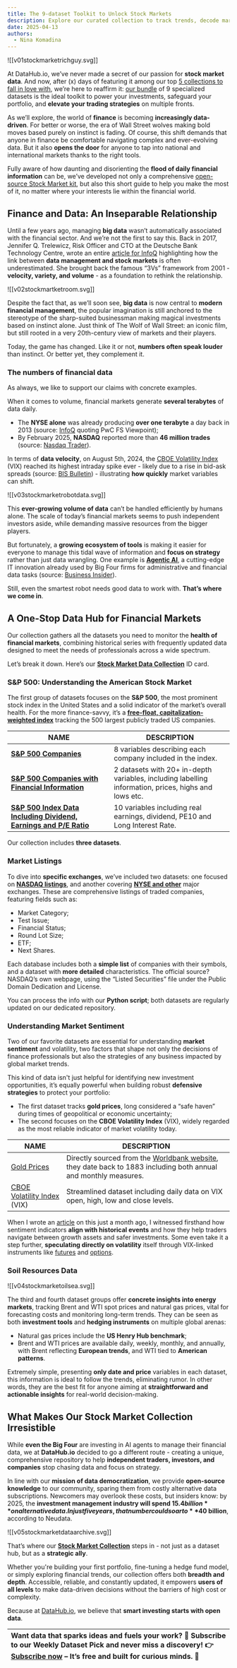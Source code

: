 ```yaml
---
title: The 9-dataset Toolkit to Unlock Stock Markets
description: Explore our curated collection to track trends, decode market sentiment, and outsmart volatility. All with open data.
date: 2025-04-13
authors:
  - Nina Komadina
---
```

![[v01stockmarketrichguy.svg]]

At DataHub.io, we’ve never made a secret of our passion for **stock market data**. And now, after (x) days of featuring it among our top [5 collections to fall in love with](https://datahub.io/blog/celebrating-data-charm-5-collections-to-fall-in-love-with), we’re here to reaffirm it: [our bundle](https://datahub.io/collections/stock-market-data) of 9 specialized datasets is the ideal toolkit to power your investments, safeguard your portfolio, and **elevate your trading strategies** on multiple fronts.

As we’ll explore, the world of **finance** is becoming **increasingly data-driven**. For better or worse, the era of Wall Street wolves making bold moves based purely on instinct is fading. Of course, this shift demands that anyone in finance be comfortable navigating complex and ever-evolving data. But it also **opens the door** for anyone to tap into national and international markets thanks to the right tools.

Fully aware of how daunting and disorienting the **flood of daily financial information** can be, we’ve developed not only a comprehensive [open-source Stock Market kit](https://datahub.io/collections/stock-market-data), but also this short guide to help you make the most of it, no matter where your interests lie within the financial world.

## Finance and Data: An Inseparable Relationship

Until a few years ago, managing **big data** wasn’t automatically associated with the financial sector. And we’re not the first to say this. Back in 2017, Jennifer Q. Trelewicz, Risk Officer and CTO at the Deutsche Bank Technology Centre, wrote an entire [article for InfoQ](https://www.infoq.com/articles/big-data-in-finance/) highlighting how the link between **data management and stock markets** is often underestimated. She brought back the famous “3Vs” framework from 2001 - **velocity, variety, and volume** - as a foundation to rethink the relationship.

![[v02stockmartketroom.svg]]

Despite the fact that, as we’ll soon see, **big data** is now central to **modern financial management**, the popular imagination is still anchored to the stereotype of the sharp-suited businessman making magical investments based on instinct alone. Just think of The Wolf of Wall Street: an iconic film, but still rooted in a very 20th-century view of markets and their players.

Today, the game has changed. Like it or not, **numbers often speak louder** than instinct. Or better yet, they complement it.

### The numbers of financial data

As always, we like to support our claims with concrete examples.

When it comes to volume, financial markets generate **several terabytes** of data daily. 

- The **NYSE alone** was already producing **over one terabyte** a day back in 2013 (source: [InfoQ](https://www.infoq.com/articles/big-data-in-finance/?utm_source=chatgpt.com) quoting PwC FS Viewpoint);
- By February 2025, **NASDAQ** reported more than **46 million trades** (source: [Nasdaq Trader](https://www.nasdaqtrader.com/Trader.aspx?id=DailyMarketSummary)).

In terms of **data velocity**, on August 5th, 2024, the [CBOE Volatility Index](https://datahub.io/blog/vix-index-data-how-to-use-market-volatility-for-smarter-trading-portfolio-protection) (VIX) reached its highest intraday spike ever - likely due to a rise in bid-ask spreads (source: [BIS Bulletin](http://www.bis.org/publ/bisbull95.pdf?utm)) - illustrating **how quickly** market variables can shift.

![[v03stockmarketrobotdata.svg]]

This **ever-growing volume of data** can’t be handled efficiently by humans alone. The scale of today’s financial markets seems to push independent investors aside, while demanding massive resources from the bigger players.

But fortunately, a **growing ecosystem of tools** is making it easier for everyone to manage this tidal wave of information and **focus on strategy** rather than just data wrangling. One example is **[Agentic AI](https://datahub.io/blog/the-age-of-agentic-ai-shaping-the-future-of-business-operations)**, a cutting-edge IT innovation already used by Big Four firms for administrative and financial data tasks (source: [Business Insider](https://www.businessinsider.com/deloitte-ey-launch-agentic-ai-platforms-big-four-competition2025-3?utm_source=chatgpt.com)).

Still, even the smartest robot needs good data to work with. **That’s where we come in**.

## A One-Stop Data Hub for Financial Markets

Our collection gathers all the datasets you need to monitor the **health of financial markets**, combining historical series with frequently updated data designed to meet the needs of professionals across a wide spectrum.

Let’s break it down. Here’s our **[Stock Market Data Collection](https://datahub.io/collections/stock-market-data)** ID card.

### S&P 500: Understanding the American Stock Market

The first group of datasets focuses on the **S&P 500**, the most prominent stock index in the United States and a solid indicator of the market’s overall health. For the more finance-savvy, it’s a **[free-float, capitalization-weighted index](https://datahub.io/core/s-and-p-500-companies-financials)** tracking the 500 largest publicly traded US companies.

| **NAME**                                                                                                     | DESCRIPTION                                                                                               |
| ------------------------------------------------------------------------------------------------------------ | --------------------------------------------------------------------------------------------------------- |
| **[S&P 500 Companies](https://datahub.io/core/s-and-p-500-companies)**                                       | 8 variables describing each company included in the index.                                                |
| **[S&P 500 Companies with Financial Information](https://datahub.io/core/s-and-p-500-companies-financials)** | 2 datasets with 20+ in-depth  <br>variables, including labelling information, prices, highs and lows etc. |
| **[S&P 500 Index Data Including Dividend, Earnings and P/E Ratio](https://datahub.io/core/s-and-p-500)**     | 10 variables including real earnings, dividend, PE10 and Long Interest Rate.                              |

Our collection includes **three datasets**.
### Market Listings

To dive into **specific exchanges**, we’ve included two datasets: one focused on **[NASDAQ listings](https://datahub.io/core/nasdaq-listings)**, and another covering **[NYSE and other](https://datahub.io/core/nyse-other-listings)** major exchanges. These are comprehensive listings of traded companies, featuring fields such as:

- Market Category;
- Test Issue;
- Financial Status;
- Round Lot Size;
- ETF;
- Next Shares.

Each database includes both a **simple list** of companies with their symbols, and a dataset with **more detailed** characteristics. The official source? NASDAQ’s own webpage, using the “Listed Securities” file under the Public Domain Dedication and License.

You can process the info with our **Python script**; both datasets are regularly updated on our dedicated repository.
### Understanding Market Sentiment

Two of our favorite datasets are essential for understanding **market sentiment** and volatility, two factors that shape not only the decisions of finance professionals but also the strategies of any business impacted by global market trends.  
  
This kind of data isn't just helpful for identifying new investment opportunities, it’s equally powerful when building robust **defensive strategies** to protect your portfolio:

- The first dataset tracks **gold prices**, long considered a “safe haven” during times of geopolitical or economic uncertainty;
- The second focuses on the **CBOE Volatility Index** (VIX), widely regarded as the most reliable indicator of market volatility today.

| NAME                                                               | DESCRIPTION                                                                                                                                                                |
| ------------------------------------------------------------------ | -------------------------------------------------------------------------------------------------------------------------------------------------------------------------- |
| [Gold Prices](https://datahub.io/core/gold-prices)                 | Directly sourced from the [Worldbank website](https://www.worldbank.org/en/research/commodity-markets), they date back to 1883 including both annual and monthly measures. |
| [CBOE Volatility Index](https://datahub.io/core/finance-vix) (VIX) | Streamlined dataset including daily data on VIX open, high, low and close levels.                                                                                          |

When I wrote an [article](https://datahub.io/blog/vix-index-data-how-to-use-market-volatility-for-smarter-trading-portfolio-protection) on this just a month ago, I witnessed firsthand how sentiment indicators **align with historical events** and how they help traders navigate between growth assets and safer investments. Some even take it a step further, **speculating directly on volatility** itself through VIX-linked instruments like [futures](https://www.cboe.com/tradable_products/vix/vix_futures/) and [options](https://www.cboe.com/tradable_products/vix/vix_options/).
### Soil Resources Data

![[v04stockmarketoilsea.svg]]

The third and fourth dataset groups offer **concrete insights into energy markets**, tracking Brent and WTI spot prices and natural gas prices, vital for forecasting costs and monitoring long-term trends. They can be seen as both **investment tools** and **hedging instruments** on multiple global arenas:

- Natural gas prices include the **US Henry Hub benchmark**;
- Brent and WTI prices are available daily, weekly, monthly, and annually, with Brent reflecting **European trends**, and WTI tied to **American patterns**.

Extremely simple, presenting **only date and price** variables in each dataset, this information is ideal to follow the trends, eliminating rumor. In other words, they are the best fit for anyone aiming at **straightforward and actionable insights** for real-world decision-making. 

## What Makes Our Stock Market Collection Irresistible

While **even the Big Four** are investing in AI agents to manage their financial data, we at **DataHub.io** decided to go a different route - creating a unique, comprehensive repository to help **independent traders, investors, and companies** stop chasing data and focus on strategy.

In line with our **mission of data democratization**, we provide **open-source knowledge** to our community, sparing them from costly alternative data subscriptions. Newcomers may overlook these costs, but insiders know: by 2025, the **investment management industry will spend $15.4 billion** on alternative data. In just five years, that number could soar to **$40 billion**, according to Neudata.

![[v05stockmarketdataarchive.svg]]

That’s where our **[Stock Market Collection](https://datahub.io/collections/stock-market-data)** steps in - not just as a dataset hub, but as a **strategic ally**. 

Whether you're building your first portfolio, fine-tuning a hedge fund model, or simply exploring financial trends, our collection offers both **breadth and depth**. Accessible, reliable, and constantly updated, it empowers **users of all levels** to make data-driven decisions without the barriers of high cost or complexity. 

Because at [DataHub.io](http://datahub.io), we believe that **smart investing starts with open data**.

| Want data that sparks ideas and fuels your work? 📩 Subscribe to our Weekly Dataset Pick and never miss a discovery\! 👉 [Subscribe now](https://datahub.io/#newsletter-form) – It’s free and built for curious minds. 🚀 |
| :---- |
